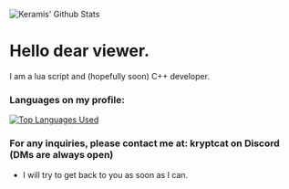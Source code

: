 ![Keramis' Github Stats](https://github-readme-stats.vercel.app/api?username=Keramis&show_icons=true&theme=radical)

# Hello dear viewer.

I am a lua script and (hopefully soon) C++ developer.

### Languages on my profile:
[![Top Languages Used](https://github-readme-stats.vercel.app/api/top-langs/?username=Keramis&layout=compact)](https://github.com/anuraghazra/github-readme-stats)

### For any inquiries, please contact me at: kryptcat on Discord (DMs are always open)
- I will try to get back to you as soon as I can.
